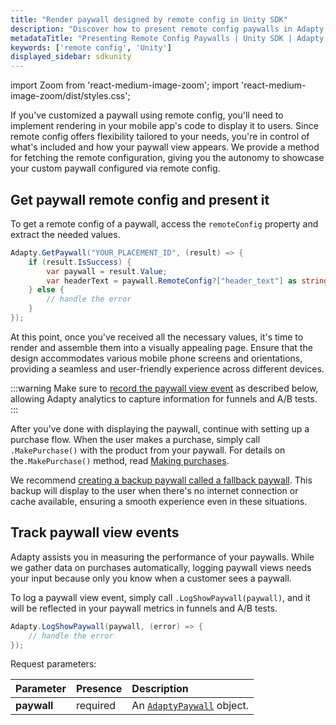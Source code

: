 ```yaml
---
title: "Render paywall designed by remote config in Unity SDK"
description: "Discover how to present remote config paywalls in Adapty Unity SDK to personalize user experience."
metadataTitle: "Presenting Remote Config Paywalls | Unity SDK | Adapty Docs"
keywords: ['remote config', 'Unity']
displayed_sidebar: sdkunity
---
```


import Zoom from 'react-medium-image-zoom';
import 'react-medium-image-zoom/dist/styles.css';

If you've customized a paywall using remote config, you'll need to implement rendering in your mobile app's code to display it to users. Since remote config offers flexibility tailored to your needs, you're in control of what's included and how your paywall view appears. We provide a method for fetching the remote configuration, giving you the autonomy to showcase your custom paywall configured via remote config.

## Get paywall remote config and present it

To get a remote config of a paywall, access the `remoteConfig` property and extract the needed values.

```csharp showLineNumbers
Adapty.GetPaywall("YOUR_PLACEMENT_ID", (result) => {
    if (result.IsSuccess) {
        var paywall = result.Value;
        var headerText = paywall.RemoteConfig?["header_text"] as string;
    } else {
        // handle the error
    }
});
```

At this point, once you've received all the necessary values, it's time to render and assemble them into a visually appealing page. Ensure that the design accommodates various mobile phone screens and orientations, providing a seamless and user-friendly experience across different devices.

:::warning
Make sure to [record the paywall view event](present-remote-config-paywalls-unity#track-paywall-view-events) as described below, allowing Adapty analytics to capture information for funnels and A/B tests.
:::

After you've done with displaying the paywall, continue with setting up a purchase flow. When the user makes a purchase, simply call `.MakePurchase()` with the product from your paywall. For details on the`.MakePurchase()` method, read [Making purchases](making-purchases-unity).

We recommend [creating a backup paywall called a fallback paywall](fallback-paywalls-unity). This backup will display to the user when there's no internet connection or cache available, ensuring a smooth experience even in these situations. 

## Track paywall view events

Adapty assists you in measuring the performance of your paywalls. While we gather data on purchases automatically, logging paywall views needs your input because only you know when a customer sees a paywall. 

To log a paywall view event, simply call `.LogShowPaywall(paywall)`, and it will be reflected in your paywall metrics in funnels and A/B tests.

```csharp showLineNumbers
Adapty.LogShowPaywall(paywall, (error) => {
    // handle the error
});
```

Request parameters:

| Parameter   | Presence | Description                                                |
| :---------- | :------- | :--------------------------------------------------------- |
| **paywall** | required | An [`AdaptyPaywall`](sdk-models-unity#adaptypaywall) object. | 